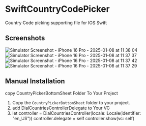 # SwiftCountryCodePicker
Country Code picking supporting file for IOS Swift 

## Screenshots
![Simulator Screenshot - iPhone 16 Pro - 2025-01-08 at 11 38 04](https://github.com/user-attachments/assets/a7f0e278-8916-4ea0-8276-2375be6a23dc)
![Simulator Screenshot - iPhone 16 Pro - 2025-01-08 at 11 37 37](https://github.com/user-attachments/assets/6d330090-7655-4a06-ab36-1cde41a5acc8)
![Simulator Screenshot - iPhone 16 Pro - 2025-01-08 at 11 37 42](https://github.com/user-attachments/assets/69054b6d-40d0-4ff2-a162-256bb84ce648)
![Simulator Screenshot - iPhone 16 Pro - 2025-01-08 at 11 37 29](https://github.com/user-attachments/assets/f62c59ac-5f98-4be0-8978-780dc030a7dd)


## Manual Installation
copy CountryPickerBottomSheet Folder To Your Project
1. Copy the `CountryPickerBottomSheet` folder to your project.
2. add DialCountriesControllerDelegate to Your VC
3. let controller = DialCountriesController(locale: Locale(identifier: "en_US"))
        controller.delegate = self
        controller.show(vc: self)
   
